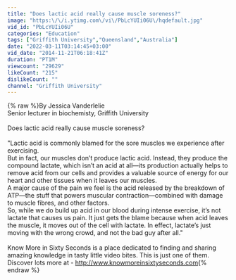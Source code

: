 ```yaml
---
title: "Does lactic acid really cause muscle soreness?"
image: "https:\/\/i.ytimg.com\/vi\/PbLcYUIi06U\/hqdefault.jpg"
vid_id: "PbLcYUIi06U"
categories: "Education"
tags: ["Griffith University","Queensland","Australia"]
date: "2022-03-11T03:14:45+03:00"
vid_date: "2014-11-21T06:18:41Z"
duration: "PT1M"
viewcount: "29629"
likeCount: "215"
dislikeCount: ""
channel: "Griffith University"
---
```

{% raw %}By Jessica Vanderlelie<br />Senior lecturer in biochemisty, Griffith University<br /><br />Does lactic acid really cause muscle soreness?<br /><br />&quot;Lactic acid is commonly blamed for the sore muscles we experience after exercising. <br />But in fact, our muscles don’t produce lactic acid. Instead, they produce the compound lactate, which isn’t an acid at all—its production actually helps to remove acid from our cells and provides a valuable source of energy for our heart and other tissues when it leaves our muscles. <br />A major cause of the pain we feel is the acid released by the breakdown of ATP—the stuff that powers muscular contraction—combined with damage to muscle fibres, and other factors. <br />So, while we do build up acid in our blood during intense exercise, it’s not lactate that causes us pain. It just gets the blame because when acid leaves the muscle, it moves out of the cell with lactate. In effect, lactate’s just moving with the wrong crowd, and not the bad guy after all.&quot;<br /><br />Know More in Sixty Seconds is a place dedicated to finding and sharing amazing knowledge in tasty little video bites. This is just one of them. Discover lots more at - <a rel="nofollow" target="blank" href="http://www.knowmoreinsixtyseconds.com">http://www.knowmoreinsixtyseconds.com</a>{% endraw %}
